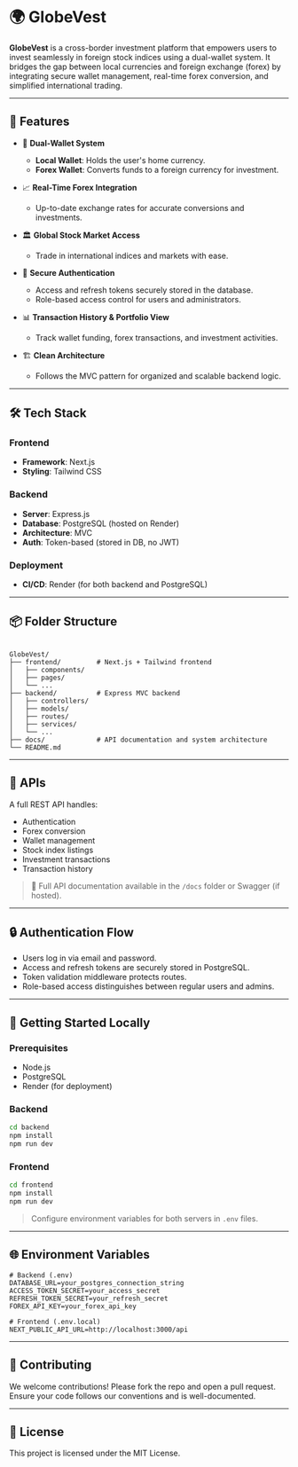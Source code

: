 # 🌍 GlobeVest

**GlobeVest** is a cross-border investment platform that empowers users to invest seamlessly in foreign stock indices using a dual-wallet system. It bridges the gap between local currencies and foreign exchange (forex) by integrating secure wallet management, real-time forex conversion, and simplified international trading.

---

## 🚀 Features

- 💼 **Dual-Wallet System**  
  - **Local Wallet**: Holds the user's home currency.
  - **Forex Wallet**: Converts funds to a foreign currency for investment.

- 📈 **Real-Time Forex Integration**  
  - Up-to-date exchange rates for accurate conversions and investments.

- 🏛️ **Global Stock Market Access**  
  - Trade in international indices and markets with ease.

- 🔐 **Secure Authentication**  
  - Access and refresh tokens securely stored in the database.
  - Role-based access control for users and administrators.

- 📊 **Transaction History & Portfolio View**  
  - Track wallet funding, forex transactions, and investment activities.

- 🏗️ **Clean Architecture**  
  - Follows the MVC pattern for organized and scalable backend logic.

---

## 🛠️ Tech Stack

### Frontend
- **Framework**: Next.js
- **Styling**: Tailwind CSS

### Backend
- **Server**: Express.js
- **Database**: PostgreSQL (hosted on Render)
- **Architecture**: MVC
- **Auth**: Token-based (stored in DB, no JWT)

### Deployment
- **CI/CD**: Render (for both backend and PostgreSQL)

---

## 📦 Folder Structure

```

GlobeVest/
├── frontend/         # Next.js + Tailwind frontend
│   ├── components/
│   ├── pages/
│   └── ...
├── backend/          # Express MVC backend
│   ├── controllers/
│   ├── models/
│   ├── routes/
│   ├── services/
│   └── ...
├── docs/             # API documentation and system architecture
└── README.md

````

---

## 📡 APIs

A full REST API handles:

- Authentication
- Forex conversion
- Wallet management
- Stock index listings
- Investment transactions
- Transaction history

> 📄 Full API documentation available in the `/docs` folder or Swagger (if hosted).

---

## 🔒 Authentication Flow

- Users log in via email and password.
- Access and refresh tokens are securely stored in PostgreSQL.
- Token validation middleware protects routes.
- Role-based access distinguishes between regular users and admins.

---

## 🧪 Getting Started Locally

### Prerequisites
- Node.js
- PostgreSQL
- Render (for deployment)

### Backend

```bash
cd backend
npm install
npm run dev
````

### Frontend

```bash
cd frontend
npm install
npm run dev
```

> Configure environment variables for both servers in `.env` files.

---

## 🌐 Environment Variables

```env
# Backend (.env)
DATABASE_URL=your_postgres_connection_string
ACCESS_TOKEN_SECRET=your_access_secret
REFRESH_TOKEN_SECRET=your_refresh_secret
FOREX_API_KEY=your_forex_api_key

# Frontend (.env.local)
NEXT_PUBLIC_API_URL=http://localhost:3000/api
```

---

## 🤝 Contributing

We welcome contributions! Please fork the repo and open a pull request. Ensure your code follows our conventions and is well-documented.

---

## 📄 License

This project is licensed under the MIT License.

```
